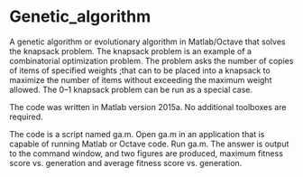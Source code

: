 # Genetic_algorithm
A genetic algorithm or evolutionary algorithm in Matlab/Octave that solves the knapsack problem. The knapsack problem is an example of a combinatorial optimization problem. The problem asks the number of copies of items of specified weights ;that can to be placed into a knapsack to maximize the number of items without exceeding the maximum weight allowed. The 0–1 knapsack problem can be run as a special case.

The code was written in Matlab version 2015a. No additional toolboxes are required.

The code is a script named ga.m. Open ga.m in an application that is capable of running Matlab or Octave code. Run ga.m. The answer is output to the command window, and two figures are produced, maximum fitness score vs. generation and average fitness score vs. generation.
